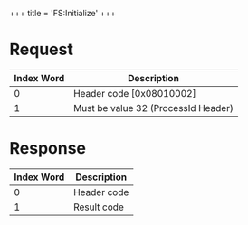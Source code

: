 +++
title = 'FS:Initialize'
+++

# Request

| Index Word | Description                         |
|------------|-------------------------------------|
| 0          | Header code \[0x08010002\]          |
| 1          | Must be value 32 (ProcessId Header) |

# Response

| Index Word | Description |
|------------|-------------|
| 0          | Header code |
| 1          | Result code |